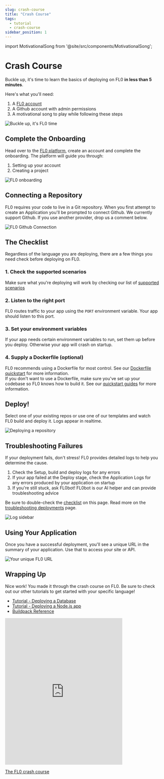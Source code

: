 ```yaml
---
slug: crash-course
title: "Crash Course"
tags:
  - tutorial
  - crash-course
sidebar_position: 1
---
```


import MotivationalSong from '@site/src/components/MotivationalSong';

# Crash Course

Buckle up, it's time to learn the basics of deploying on FL0 **in less than 5 minutes**.

Here's what you'll need:

1. A [FL0 account](https://app.fl0.com)
2. A Github account with admin permissions
3. A <MotivationalSong>motivational song</MotivationalSong> to play while following these steps

![Buckle up, it's FL0 time](./assets/buckle-up.gif)

## Complete the Onboarding

Head over to the [FL0 platform](https://app.fl0.com), create an account and complete the onboarding. The platform will guide you through:

1. Setting up your account
2. Creating a project

![FL0 onboarding](./assets/onboarding.gif)

## Connecting a Repository

FL0 requires your code to live in a Git repository. When you first attempt to create an Application you'll be prompted to connect Github.
We currently support Github. If you use another provider, drop us a comment below.

![FL0 Github Connection](./assets/github-connection.gif)

## The Checklist

Regardless of the language you are deploying, there are a few things you need check before deploying on FL0.

<div>
  <div className="card">
    <div className="card__header">
      <h3>1. Check the supported scenarios</h3>
    </div>
    <div className="card__body">
      Make sure what you're deploying will work by checking our list of <a href="/docs/supported-scenarios">supported scenarios</a>
    </div>
  </div>
</div>
<div className="margin-top--md">
  <div className="card">
    <div className="card__header">
      <h3>2. Listen to the right port</h3>
    </div>
    <div className="card__body">
        FL0 routes traffic to your app using the <code>PORT</code> environment variable. Your app should listen to this port.
    </div>
  </div>
</div>
<div className="margin-top--md">
  <div className="card">
    <div className="card__header">
      <h3>3. Set your environment variables</h3>
    </div>
    <div className="card__body">
        If your app needs certain environment variables to run, set them up before you deploy. Otherwise your app will crash on startup.
    </div>
  </div>
</div>
<div className="margin-top--md">
  <div className="card">
    <div className="card__header">
      <h3>4. Supply a Dockerfile (optional)</h3>
    </div>
    <div className="card__body">
        FL0 recommends using a Dockerfile for most control. See our <a href="/docs/builds/dockerfile">Dockerfile quickstart</a> for more information.<br/>
        If you don't want to use a Dockerfile, make sure you've set up your codebase so FL0 knows how to build it. See our <a href="/docs/builds/buildpacks/">quickstart guides</a> for more information.
    </div>
  </div>
</div>

## Deploy!

Select one of your existing repos or use one of our templates and watch FL0 build and deploy it. Logs appear in realtime.

![Deploying a repository](./assets/deployment.gif)

## Troubleshooting Failures

If your deployment fails, don't stress! FL0 provides detailed logs to help you determine the cause.

1. Check the Setup, build and deploy logs for any errors
2. If your app failed at the Deploy stage, check the Application Logs for any errors produced by your application on startup
3. If you're still stuck, ask FL0bot! FL0bot is our AI helper and can provide troubleshooting advice

Be sure to double-check the [checklist](#the-checklist) on this page. Read more on the [troubleshooting deployments](/docs/troubleshooting) page.

![Log sidebar](./assets/log-sidebar.png)

## Using Your Application

Once you have a successful deployment, you'll see a unique URL in the summary of your application. Use that to access your site or API.

![Your unique FL0 URL](./assets/unique-url.png)

## Wrapping Up

Nice work! You made it through the crash course on FL0. Be sure to check out our other tutorials to get started with your specific language!

- [Tutorial - Deploying a Database](./database)
- [Tutorial - Deploying a Node.js app](./express)
- [Buildpack Reference](/docs/builds//buildpacks)

<iframe src="https://giphy.com/embed/sw2jHJepEyfoEYUToh" width="384" height="480" frameBorder="0" className="giphy-embed" allowFullScreen></iframe><p><a href="https://giphy.com/gifs/MotorTrend-top-gear-topgear-america-sw2jHJepEyfoEYUToh">The FL0 crash course</a></p>
